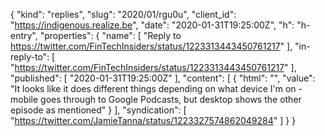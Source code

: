 {
  "kind": "replies",
  "slug": "2020/01/rgu0u",
  "client_id": "https://indigenous.realize.be",
  "date": "2020-01-31T19:25:00Z",
  "h": "h-entry",
  "properties": {
    "name": [
      "Reply to https://twitter.com/FinTechInsiders/status/1223313443450761217"
    ],
    "in-reply-to": [
      "https://twitter.com/FinTechInsiders/status/1223313443450761217"
    ],
    "published": [
      "2020-01-31T19:25:00Z"
    ],
    "content": [
      {
        "html": "",
        "value": "It looks like it does different things depending on what device I'm on - mobile goes through to Google Podcasts, but desktop shows the other episode as mentioned"
      }
    ],
    "syndication": [
      "https://twitter.com/JamieTanna/status/1223327574862049284"
    ]
  }
}
